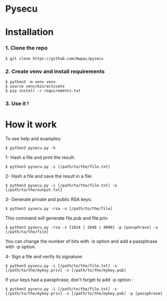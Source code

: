 # Pysecu

# Installation

### 1. Clone the repo

```
$ git clone https://github.com/Owpac/pysecu
```

### 2. Create venv and install requirements

```
$ python3 -m venv venv
$ source venv/bin/activate
$ pip install -r requirements.txt
```

### 3. Use it !

# How it work

To see help and examples:
```
$ python3 pysecu.py -h
```

1- Hash a file and print the result:
```
$ python3 pysecu.py -i [/path/to/the/file.txt]
```
    
2- Hash a file and save the result in a file:
```
$ python3 pysecu.py -i [/path/to/the/file.txt] -o [/path/to/the/output.txt]
```

3- Generate private and public RSA keys:
```
$ python3 pysecu.py -rsa -o [/path/to/the/file]
```

This command will generate file.pub and file.priv
```
$ python3 pysecu.py -rsa -s {1024 | 2048 | 4096} -p [passphrase] -o [/path/to/the/file]
```

You can change the number of bits with -b option and add a passphrase with -p option.

4- Sign a file and verify its signature:
```
$ python3 pysecu.py -i [/path/to/the/file.txt] -s [/path/to/the/mykey.priv] -v [/path/to/the/mykey.pub]
```

If your keys had a passphrase, don't forget to add -p option :
```
$ python3 pysecu.py -i [/path/to/the/file.txt] -s [/path/to/the/mykey.priv] -v [/path/to/the/mykey.pub] -p [passphrase]
```
